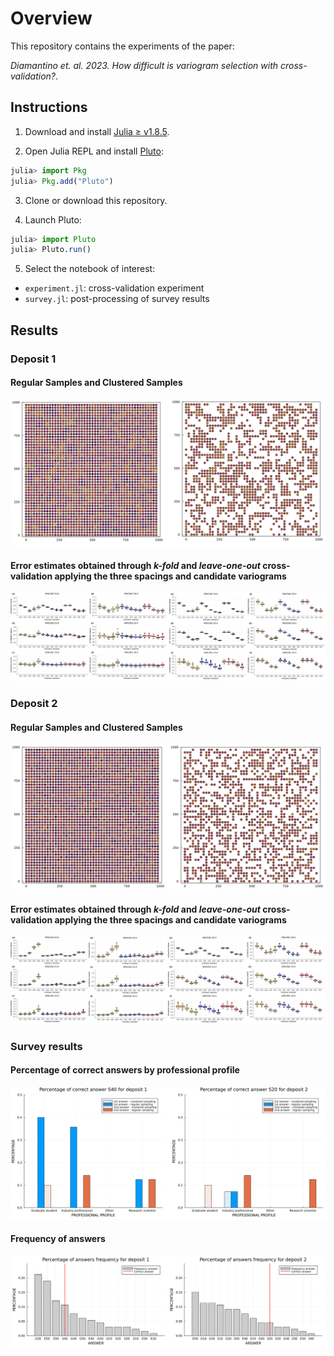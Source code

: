 # Overview

This repository contains the experiments of the paper:

*Diamantino et. al. 2023. How difficult is variogram selection with cross-validation?*.

## Instructions

1. Download and install [Julia ≥ v1.8.5](https://julialang.org/downloads/).

2. Open Julia REPL and install [Pluto](https://github.com/fonsp/Pluto.jl):
```julia
julia> import Pkg
julia> Pkg.add("Pluto")
```
3. Clone or download this repository.

4. Launch Pluto:
```julia
julia> import Pluto
julia> Pluto.run()
```
5. Select the notebook of interest:

- `experiment.jl`: cross-validation experiment
- `survey.jl`: post-processing of survey results

## Results

### Deposit 1

#### Regular Samples and Clustered Samples

![deposit1](results/deposit1.png) 

#### Error estimates obtained through *k-fold* and *leave-one-out* cross-validation applying the three spacings and candidate variograms

![dep1-boxplots](results/dep1-boxplots.png) 

### Deposit 2

#### Regular Samples and Clustered Samples

![deposit2](results/deposit2.png) 

#### Error estimates obtained through *k-fold* and *leave-one-out* cross-validation applying the three spacings and candidate variograms

![dep2-boxplots](results/dep2-boxplots.png) 

### Survey results

#### Percentage of correct answers by professional profile

![percentage](results/percentage.png) 

#### Frequency of answers

![frequency](results/frequency.png) 
